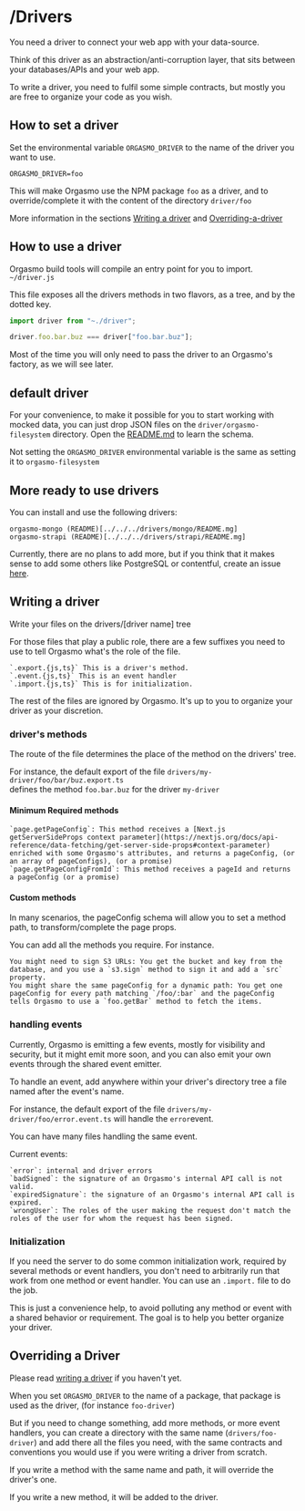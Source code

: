 # /Drivers

You need a driver to connect your web app with your data-source.

Think of this driver as an abstraction/anti-corruption layer, that sits between your databases/APIs and your web app.

To write a driver, you need to fulfil some simple contracts, but mostly you are free to organize your code as you wish.

## How to set a driver

Set the environmental variable `ORGASMO_DRIVER` to the name of the driver you want to use.

```
ORGASMO_DRIVER=foo
```

This will make Orgasmo use the NPM package `foo` as a driver, and to override/complete it with the content of the directory `driver/foo`

More information in the sections [Writing a driver](#writing-a-driver) and [Overriding-a-driver](#overriding-a-driver)

## How to use a driver

Orgasmo build tools will compile an entry point for you to import. `~/driver.js`

This file exposes all the drivers methods in two flavors, as a tree, and by the dotted key.

```js
import driver from "~./driver";

driver.foo.bar.buz === driver["foo.bar.buz"];
```

Most of the time you will only need to pass the driver to an Orgasmo's factory, as we will see later.

## default driver

For your convenience, to make it possible for you to start working with mocked data, you can just drop JSON files on the `driver/orgasmo-filesystem` directory. Open the [README.md](orgasmo-filesystem/README.md) to learn the schema.

Not setting the `ORGASMO_DRIVER` environmental variable is the same as setting it to `orgasmo-filesystem`

## More ready to use drivers

You can install and use the following drivers:

    orgasmo-mongo (README)[../../../drivers/mongo/README.mg]
    orgasmo-strapi (README)[../../../drivers/strapi/README.mg]

Currently, there are no plans to add more, but if you think that it makes sense to add some others like PostgreSQL or contentful, create an issue [here](https://github.com/hacknlove/orgasmoproject/issues/new).

## Writing a driver

Write your files on the drivers/[driver name] tree

For those files that play a public role, there are a few suffixes you need to use to tell Orgasmo what's the role of the file.

    `.export.{js,ts}` This is a driver's method.
    `.event.{js,ts}` This is an event handler
    `.import.{js,ts}` This is for initialization.

The rest of the files are ignored by Orgasmo. It's up to you to organize your driver as your discretion.

### driver's methods

The route of the file determines the place of the method on the drivers' tree.

For instance, the default export of the file `drivers/my-driver/foo/bar/buz.export.ts`  
defines the method `foo.bar.buz` for the driver `my-driver`

#### Minimum Required methods

    `page.getPageConfig`: This method receives a [Next.js getServerSideProps context parameter](https://nextjs.org/docs/api-reference/data-fetching/get-server-side-props#context-parameter) enriched with some Orgasmo's attributes, and returns a pageConfig, (or an array of pageConfigs), (or a promise)
    `page.getPageConfigFromId`: This method receives a pageId and returns a pageConfig (or a promise)

#### Custom methods

In many scenarios, the pageConfig schema will allow you to set a method path, to transform/complete the page props.

You can add all the methods you require. For instance.

    You might need to sign S3 URLs: You get the bucket and key from the database, and you use a `s3.sign` method to sign it and add a `src` property.
    You might share the same pageConfig for a dynamic path: You get one pageConfig for every path matching `/foo/:bar` and the pageConfig tells Orgasmo to use a `foo.getBar` method to fetch the items.

### handling events

Currently, Orgasmo is emitting a few events, mostly for visibility and security, but it might emit more soon, and you can also emit your own events through the shared event emitter.

To handle an event, add anywhere within your driver's directory tree a file named after the event's name.

For instance, the default export of the file `drivers/my-driver/foo/error.event.ts` will handle the `error`event.

You can have many files handling the same event.

Current events:

    `error`: internal and driver errors
    `badSigned`: the signature of an Orgasmo's internal API call is not valid.
    `expiredSignature`: the signature of an Orgasmo's internal API call is expired.
    `wrongUser`: The roles of the user making the request don't match the roles of the user for whom the request has been signed.

### Initialization

If you need the server to do some common initialization work, required by several methods or event handlers, you don't need to arbitrarily run that work from one method or event handler. You can use an `.import.` file to do the job.

This is just a convenience help, to avoid polluting any method or event with a shared behavior or requirement. The goal is to help you better organize your driver.

## Overriding a Driver

Please read [writing a driver](#writing-a-driver) if you haven't yet.

When you set `ORGASMO_DRIVER` to the name of a package, that package is used as the driver, (for instance `foo-driver`)

But if you need to change something, add more methods, or more event handlers, you can create a directory with the same name (`drivers/foo-driver`) and add there all the files you need, with the same contracts and conventions you would use if you were writing a driver from scratch.

If you write a method with the same name and path, it will override the driver's one.

If you write a new method, it will be added to the driver.
